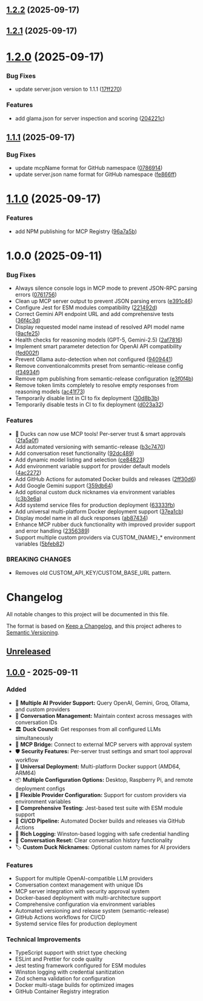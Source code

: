 ## [1.2.2](https://github.com/nesquikm/mcp-rubber-duck/compare/v1.2.1...v1.2.2) (2025-09-17)

## [1.2.1](https://github.com/nesquikm/mcp-rubber-duck/compare/v1.2.0...v1.2.1) (2025-09-17)

# [1.2.0](https://github.com/nesquikm/mcp-rubber-duck/compare/v1.1.1...v1.2.0) (2025-09-17)


### Bug Fixes

* update server.json version to 1.1.1 ([17ff270](https://github.com/nesquikm/mcp-rubber-duck/commit/17ff270efea5a8d57a159e81d33b7fe61e67348c))


### Features

* add glama.json for server inspection and scoring ([204221c](https://github.com/nesquikm/mcp-rubber-duck/commit/204221c939d0b0f2cd32e6ba4b4fdf9beea2c861))

## [1.1.1](https://github.com/nesquikm/mcp-rubber-duck/compare/v1.1.0...v1.1.1) (2025-09-17)


### Bug Fixes

* update mcpName format for GitHub namespace ([0786914](https://github.com/nesquikm/mcp-rubber-duck/commit/078691426d54f6ddc4feac7ffd9c5f7fdc15ac34))
* update server.json name format for GitHub namespace ([fe866ff](https://github.com/nesquikm/mcp-rubber-duck/commit/fe866ffabdae8bfd066c809bc4c8e04a18562ec8))

# [1.1.0](https://github.com/nesquikm/mcp-rubber-duck/compare/v1.0.0...v1.1.0) (2025-09-17)


### Features

* add NPM publishing for MCP Registry ([96a7a5b](https://github.com/nesquikm/mcp-rubber-duck/commit/96a7a5b6e2e25f7113c0ec87880e39d4a2fae02f))

# 1.0.0 (2025-09-11)


### Bug Fixes

* Always silence console logs in MCP mode to prevent JSON-RPC parsing errors ([0761756](https://github.com/nesquikm/mcp-rubber-duck/commit/076175671f67c7bf10118e578a81078b7e798fc0))
* Clean up MCP server output to prevent JSON parsing errors ([e391c46](https://github.com/nesquikm/mcp-rubber-duck/commit/e391c46b1cbd151abc99304055f9a2217ee0e2e6))
* Configure Jest for ESM modules compatibility ([221492d](https://github.com/nesquikm/mcp-rubber-duck/commit/221492dd5aaf049aba637467767626bad6e0bebe))
* Correct Gemini API endpoint URL and add comprehensive tests ([36f4c3d](https://github.com/nesquikm/mcp-rubber-duck/commit/36f4c3d0f3385d3d374fdff6078b8c3204a8fc77))
* Display requested model name instead of resolved API model name ([9acfe25](https://github.com/nesquikm/mcp-rubber-duck/commit/9acfe25e56ac67bb52957e594eb0022187129a33))
* Health checks for reasoning models (GPT-5, Gemini-2.5) ([2af7816](https://github.com/nesquikm/mcp-rubber-duck/commit/2af7816698fac18cf64026404f8cca5061ddb9ce))
* Implement smart parameter detection for OpenAI API compatibility ([fed002f](https://github.com/nesquikm/mcp-rubber-duck/commit/fed002f6db8d61d0fee520d13b454d15533db9ea))
* Prevent Ollama auto-detection when not configured ([9409441](https://github.com/nesquikm/mcp-rubber-duck/commit/940944121500cc54740339c2167040fdb327761f))
* Remove conventionalcommits preset from semantic-release config ([f34934f](https://github.com/nesquikm/mcp-rubber-duck/commit/f34934f4e06b0b9106132415e98b42016c2fcd5d))
* Remove npm publishing from semantic-release configuration ([e3f0f4b](https://github.com/nesquikm/mcp-rubber-duck/commit/e3f0f4b374ff5579565f1bcfcee445bc084c7ae1))
* Remove token limits completely to resolve empty responses from reasoning models ([ac41f73](https://github.com/nesquikm/mcp-rubber-duck/commit/ac41f738ac3b166c8845b271e77ba8315ac9d0b9))
* Temporarily disable lint in CI to fix deployment ([30d8b3b](https://github.com/nesquikm/mcp-rubber-duck/commit/30d8b3bb2412a53086190752bfc95e970382efa2))
* Temporarily disable tests in CI to fix deployment ([d023a32](https://github.com/nesquikm/mcp-rubber-duck/commit/d023a32847115dae6144fe5fe1e3c04b21c85a7e))


### Features

* 🦆 Ducks can now use MCP tools! Per-server trust & smart approvals ([2fa5a0f](https://github.com/nesquikm/mcp-rubber-duck/commit/2fa5a0f1ab3cb81736494ddda7f29919c5c93a51))
* Add automated versioning with semantic-release ([b3c7470](https://github.com/nesquikm/mcp-rubber-duck/commit/b3c7470ba27e2d043b9080b0fe0fcdb54ef56ab3))
* Add conversation reset functionality ([92dc489](https://github.com/nesquikm/mcp-rubber-duck/commit/92dc4895951200afadf7b82e634e12ddd072afa2))
* Add dynamic model listing and selection ([ce84823](https://github.com/nesquikm/mcp-rubber-duck/commit/ce84823eb94c09f767671d8d24875c125ddd21b6))
* Add environment variable support for provider default models ([4ac2272](https://github.com/nesquikm/mcp-rubber-duck/commit/4ac2272cb57bba21195504dea191aaa5bafd5dfe))
* Add GitHub Actions for automated Docker builds and releases ([2ff30d6](https://github.com/nesquikm/mcp-rubber-duck/commit/2ff30d635116f5db2f860412642d794ee5ad2531))
* Add Google Gemini support ([359db64](https://github.com/nesquikm/mcp-rubber-duck/commit/359db641a22d447df25297bee2889352f97614b3))
* Add optional custom duck nicknames via environment variables ([c3b3e6a](https://github.com/nesquikm/mcp-rubber-duck/commit/c3b3e6a9c6ce863e4a0ec03fb8a14099b795d8cd))
* Add systemd service files for production deployment ([63333fb](https://github.com/nesquikm/mcp-rubber-duck/commit/63333fb851b8546fc0e803b7a43d921385b471cc))
* Add universal multi-platform Docker deployment support ([37ea1cb](https://github.com/nesquikm/mcp-rubber-duck/commit/37ea1cb0c2b13cb5b2a82addf23888f3c1898550))
* Display model name in all duck responses ([ab87434](https://github.com/nesquikm/mcp-rubber-duck/commit/ab874347a611406fb47c1002f87696580ed416fe))
* Enhance MCP rubber duck functionality with improved provider support and error handling ([2356389](https://github.com/nesquikm/mcp-rubber-duck/commit/23563898a90c101d794648c411f4d8e29fbaf687))
* Support multiple custom providers via CUSTOM_{NAME}_* environment variables ([5bfeb82](https://github.com/nesquikm/mcp-rubber-duck/commit/5bfeb8224d2d1057d66422253d912424d254b943))


### BREAKING CHANGES

* Removes old CUSTOM_API_KEY/CUSTOM_BASE_URL pattern.

# Changelog

All notable changes to this project will be documented in this file.

The format is based on [Keep a Changelog](https://keepachangelog.com/en/1.0.0/),
and this project adheres to [Semantic Versioning](https://semver.org/spec/v2.0.0.html).

## [Unreleased]

## [1.0.0] - 2025-09-11

### Added
- 🦆 **Multiple AI Provider Support:** Query OpenAI, Gemini, Groq, Ollama, and custom providers
- 💬 **Conversation Management:** Maintain context across messages with conversation IDs
- 🏛️ **Duck Council:** Get responses from all configured LLMs simultaneously
- 🔗 **MCP Bridge:** Connect to external MCP servers with approval system
- 🛡️ **Security Features:** Per-server trust settings and smart tool approval workflow
- 🐳 **Universal Deployment:** Multi-platform Docker support (AMD64, ARM64)
- 📦 **Multiple Configuration Options:** Desktop, Raspberry Pi, and remote deployment configs
- 🔧 **Flexible Provider Configuration:** Support for custom providers via environment variables
- 🧪 **Comprehensive Testing:** Jest-based test suite with ESM module support
- 🚀 **CI/CD Pipeline:** Automated Docker builds and releases via GitHub Actions
- 📝 **Rich Logging:** Winston-based logging with safe credential handling
- 🔄 **Conversation Reset:** Clear conversation history functionality
- 🏷️ **Custom Duck Nicknames:** Optional custom names for AI providers

### Features
- Support for multiple OpenAI-compatible LLM providers
- Conversation context management with unique IDs
- MCP server integration with security approval system
- Docker-based deployment with multi-architecture support
- Comprehensive configuration via environment variables
- Automated versioning and release system (semantic-release)
- GitHub Actions workflows for CI/CD
- Systemd service files for production deployment

### Technical Improvements
- TypeScript support with strict type checking
- ESLint and Prettier for code quality
- Jest testing framework configured for ESM modules
- Winston logging with credential sanitization
- Zod schema validation for configuration
- Docker multi-stage builds for optimized images
- GitHub Container Registry integration

[Unreleased]: https://github.com/nesquikm/mcp-rubber-duck/compare/v1.0.0...HEAD
[1.0.0]: https://github.com/nesquikm/mcp-rubber-duck/releases/tag/v1.0.0
